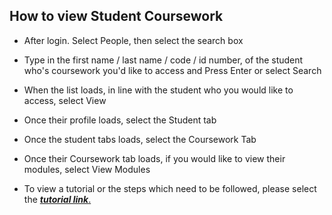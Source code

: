 ## **How to view Student Coursework**

- After login. Select People, then select the search box
- Type in the first name / last name / code / id number, ﻿of the student who's coursework you'd like to access and Press Enter or select Search
- When the list loads, in line with the student who you would like to access, select View
- Once their profile loads, select the Student tab
- Once the student tabs loads, select the Coursework Tab
- Once their Coursework tab loads, if you would like to view their modules, select View Modules

- To view a tutorial or the steps which need to be followed, please select the [**_tutorial link_**.](https://www.iorad.com/player/128892/Viewing-A-Student-s-Coursework)
